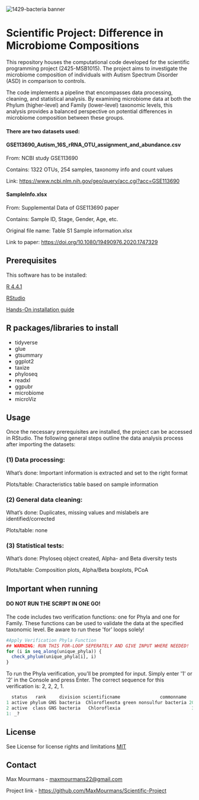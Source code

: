 ![1429-bacteria banner](https://github.com/user-attachments/assets/49bc62ec-13a4-45f9-8895-c225339edac7)

# Scientific Project: Difference in Microbiome Compositions

This repository houses the computational code developed for the scientific programming project (2425-MSB1015). The project aims to investigate the microbiome composition of individuals with Autism Spectrum Disorder (ASD) in comparison to controls.

The code implements a pipeline that encompasses data processing, cleaning, and statistical analysis. By examining microbiome data at both the Phylum (higher-level) and Family (lower-level) taxonomic levels, this analysis provides a balanced perspective on potential differences in microbiome composition between these groups.

#### There are two datasets used:
#### GSE113690_Autism_16S_rRNA_OTU_assignment_and_abundance.csv

  From: NCBI study GSE113690

  Contains: 1322 OTUs, 254 samples, taxonomy info and count values 

  Link: https://www.ncbi.nlm.nih.gov/geo/query/acc.cgi?acc=GSE113690 

#### SampleInfo.xlsx

From: Supplemental Data of GSE113690 paper

  Contains: Sample ID, Stage, Gender, Age, etc.

  Original file name: Table S1 Sample information.xlsx

  Link to paper: https://doi.org/10.1080/19490976.2020.1747329

## Prerequisites
This software has to be installed:

[R 4.4.1](https://cran.r-project.org/bin/windows/base/)

[RStudio](https://posit.co/download/rstudio-desktop/)

[Hands-On installation guide](https://rstudio-education.github.io/hopr/starting.html) 

## R packages/libraries to install
- tidyverse
- glue
- gtsummary
- ggplot2
- taxize
- phyloseq
- readxl
- ggpubr
- microbiome
- microViz

## Usage
Once the necessary prerequisites are installed, the project can be accessed in RStudio. The following general steps outline the data analysis process after importing the datasets:

### (1)	Data processing:
What’s done: Important information is extracted and set to the right format

Plots/table: Characteristics table based on sample information
### (2)	General data cleaning:
What’s done: Duplicates, missing values and mislabels are identified/corrected

Plots/table: none
### (3)	Statistical tests:
What’s done: Phyloseq object created, Alpha- and Beta diversity tests

Plots/table: Composition plots, Alpha/Beta boxplots, PCoA

## Important when running 
#### DO NOT RUN THE SCRIPT IN ONE GO!

The code includes two verification functions: one for Phyla and one for Family. These functions can be used to validate the data at the specified taxonomic level. Be aware to run these 'for' loops solely!

```R
#Apply Verification Phyla Function
## WARNING: RUN THIS FOR-LOOP SEPERATELY AND GIVE INPUT WHERE NEEDED!
for (i in seq_along(unique_phyla)) {
  check_phylum(unique_phyla[i], i)
}
```

To run the Phyla verification, you'll be prompted for input. Simply enter '1' or '2' in the Console and press Enter. The correct sequence for this verification is: 2, 2, 2, 1.

```R
  status   rank     division scientificname               commonname    uid genus species subsp modificationdate
1 active phylum GNS bacteria  Chloroflexota green nonsulfur bacteria 200795                     2023/02/13 00:00
2 active  class GNS bacteria   Chloroflexia                           32061                     2018/10/26 00:00
1: _?
```

## License
See License for license rights and limitations [MIT](https://choosealicense.com/licenses/mit/)

## Contact

Max Mourmans - maxmourmans22@gmail.com

Project link - https://github.com/MaxMourmans/Scientific-Project 


